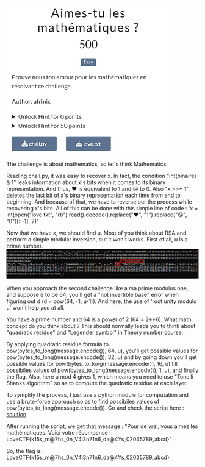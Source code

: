 ![Challenge Description](files/chall.png)

The challenge is about mathematics, so let's think Mathematics.

Reading chall.py, it was easy to recover x. In fact, the condition "int(binaire) & 1" leaks information about x's bits when it comes to its binary representation. And thus, ❤️ is equivalent to 1 and 😘 to 0. Also "x >>= 1" deletes the last bit of x's binary representation each time from end to beginning. And because of that, we have to reverse our the process while recovering x's bits.
All of this can be done with this simple line of code : 'x = int(open("love.txt", "rb").read().decode().replace("❤️", "1").replace("😘", "0")[::-1], 2)'

Now that we have x, we should find u.
Most of you think about RSA and perform a simple modular inversion, but it won't works.
First of all, u is a prime number.
![u is prime](files/proof_of_work.png)

When you approach the second challenge like a rsa prime modulus one, and suppose e to be 64, you'll get a "not invertible base" error when figuring out d (d = pow(64, -1, u-1)). And here, the use of 'root unity modulo u' won't help you at all.

You have a prime number and 64 is a power of 2 (64 = 2**6). What math concept do you think about ?
This should normally leads you to think about "quadratic residue" and "Legender symbol" in Theory number course.

By applying quadratic residue formula to pow(bytes_to_long(message.encode()), 64, u), you'll get possible values for pow(bytes_to_long(message.encode()), 32, u) and by going down you'll get possible values for pow(bytes_to_long(message.encode()), 16, u) till possibiles values of pow(bytes_to_long(message.encode()), 1, u), and finally the flag. Also, here u mod 4 gives 1, which means you need to use "Tonelli Shanks algorithm" so as to compute the quadratic residue at each layer.

To symplify the process, I just use a python module for computation and use a brute-force approach so as to find possibiles values of pow(bytes_to_long(message.encode()).
Go and check the script here : [solution](files/solve.py)

After running the script, we get that message : "Pour de vrai, vous aimez les mathématiques. Voici votre récompense : LoveCTF{k15s_m@7hs_0n_V4l3n71n6_da@4Ys_02035789_abcd}"

So, the flag is : LoveCTF{k15s_m@7hs_0n_V4l3n71n6_da@4Ys_02035789_abcd}